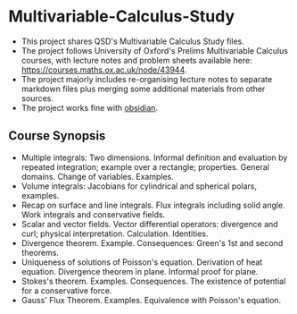 # Multivariable-Calculus-Study
- This project shares QSD's Multivariable Calculus Study files.
- The project follows University of Oxford's Prelims Multivariable Calculus courses, with lecture notes and problem sheets available here: https://courses.maths.ox.ac.uk/node/43944.
- The project majorly includes re-organising lecture notes to separate markdown files plus merging some additional materials from other sources.
- The project works fine with [obsidian](https://obsidian.md).

## Course Synopsis
- Multiple integrals: Two dimensions. Informal definition and evaluation by repeated integration; example over a rectangle; properties. General domains. Change of variables. Examples.
- Volume integrals: Jacobians for cylindrical and spherical polars, examples.
- Recap on surface and line integrals. Flux integrals including solid angle. Work integrals and conservative fields.
- Scalar and vector fields. Vector differential operators: divergence and curl; physical interpretation. Calculation. Identities.
- Divergence theorem. Example. Consequences: Green's 1st and second theorems.
- Uniqueness of solutions of Poisson's equation. Derivation of heat equation. Divergence theorem in plane. Informal proof for plane.
- Stokes's theorem. Examples. Consequences. The existence of potential for a conservative force.
- Gauss' Flux Theorem. Examples. Equivalence with Poisson's equation.
